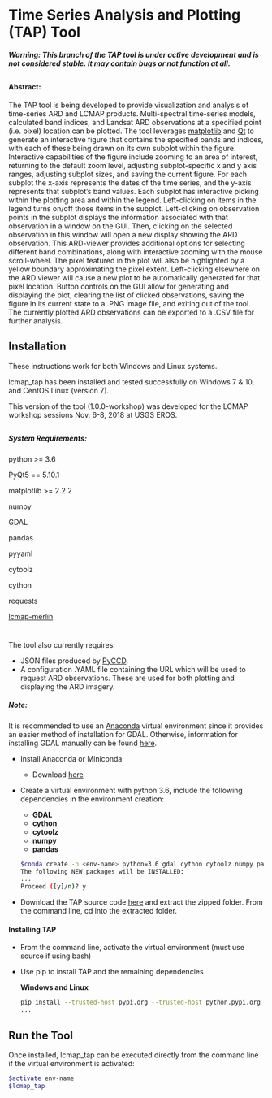 # Time Series Analysis and Plotting (TAP) Tool

***Warning:  This branch of the TAP tool is under active development and is not considered stable.  It may contain bugs or not function at all.***
##
#### Abstract:

The TAP tool is being developed to provide visualization and
analysis of time-series ARD and LCMAP products.  Multi-spectral
time-series models, calculated band indices, and Landsat ARD observations at a specified point (i.e. pixel) location
can be plotted.  The tool leverages [matplotlib](https://matplotlib.org/) and 
[Qt](https://www.qt.io/) to generate an interactive figure that contains the
specified bands and indices, with each of these being drawn on its
own subplot within the figure.   Interactive capabilities of the figure
include zooming to an area of interest, returning to the default
zoom level, adjusting subplot-specific x and y axis ranges, adjusting
subplot sizes, and saving the current figure.  For each subplot the
x-axis represents the dates of the time series, and the y-axis
represents that subplot’s band values.  Each subplot has interactive picking within the plotting area
and within the legend.  Left-clicking on items in the
legend turns on/off those items in the subplot.  Left-clicking on observation points
in the subplot displays the information associated with that
observation in a window on the GUI.  Then, clicking on the selected observation
in this window will open a new display showing the ARD observation.  This ARD-viewer
provides additional options for selecting different band combinations, along with interactive
zooming with the mouse scroll-wheel.  The pixel featured in the plot will also be
highlighted by a yellow boundary approximating the pixel extent.  Left-clicking elsewhere
on the ARD viewer will cause a new plot to be automatically generated for that 
pixel location.  Button controls on
the GUI allow for generating and displaying the plot, clearing the
list of clicked observations, saving the figure in its current state
to a .PNG image file, and exiting out of the tool.  The currently plotted ARD observations can be exported
to a .CSV file for further analysis.

## Installation
These instructions work for both Windows and Linux systems.

lcmap_tap has been installed and tested successfully on Windows 7 & 10, and CentOS Linux (version 7).

This version of the tool (1.0.0-workshop) was developed for the LCMAP workshop sessions Nov. 6-8, 2018 at USGS EROS.

##

##### System Requirements:

python >= 3.6

PyQt5 == 5.10.1

matplotlib >= 2.2.2

numpy

GDAL

pandas

pyyaml

cytoolz

cython

requests

[lcmap-merlin](https://pypi.org/project/lcmap-merlin/)
#

The tool also currently requires:
* JSON files produced by [PyCCD](https://github.com/USGS-EROS/lcmap-pyccd).
* A configuration .YAML file containing the URL which will be used to request ARD observations.  These are
used for both plotting and displaying the ARD imagery.
      

##### Note:
It is recommended to use an [Anaconda](https://www.anaconda.com/) virtual environment since it provides an easier 
method of installation for GDAL.  Otherwise, information for installing GDAL manually can be found [here](https://www.gdal.org/index.html).


* Install Anaconda or Miniconda
  * Download [here](https://www.anaconda.com/download/)
* Create a virtual environment with python 3.6, include the following dependencies in the environment creation:
  * __GDAL__
  * __cython__
  * __cytoolz__
  * __numpy__
  * __pandas__
  
  ```bash
  $conda create -n <env-name> python=3.6 gdal cython cytoolz numpy pandas
  The following NEW packages will be INSTALLED:
  ...
  Proceed ([y]/n)? y

  ```

* Download the TAP source code [here](https://github.com/USGS-EROS/lcmap-tap/archive/workshop.zip) and extract the
zipped folder.  From the command line, cd into the extracted folder.
#### Installing TAP

* From the command line, activate the virtual environment (must use source if using bash)
        
* Use pip to install TAP and the remaining dependencies

    **Windows and Linux**
    ```bash
    pip install --trusted-host pypi.org --trusted-host python.pypi.org --trusted-host files.pythonhosted.org .
    ...

    ```

## Run the Tool

Once installed, lcmap_tap can be executed directly from the command line if the virtual environment 
is activated:
```bash
$activate env-name
$lcmap_tap
```
